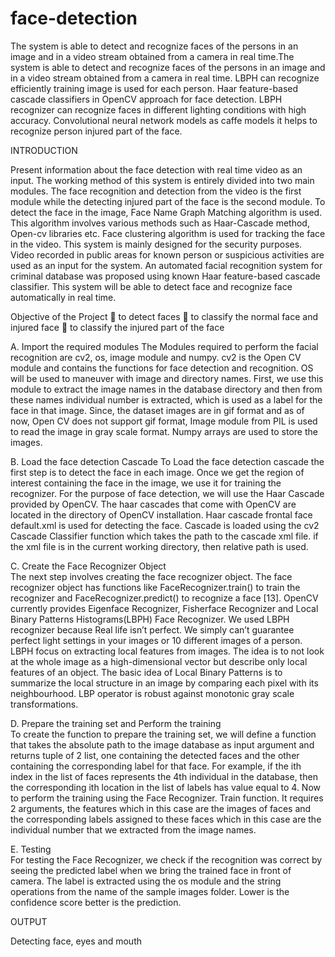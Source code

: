 # face-detection
The system is able to detect and recognize faces of the persons in an image and in a video stream obtained from a camera in real time.The system is able to detect and recognize faces of the persons in an image and in a video stream obtained from a camera in real time. LBPH can recognize efficiently training image is used for each person. Haar feature-based cascade classifiers in OpenCV approach for face detection. LBPH recognizer can recognize faces in different lighting conditions with high accuracy. Convolutional neural network models as caffe models it helps to recognize person injured part of the face.

INTRODUCTION

Present information about the face detection with real time video as an input. The working method of this system is entirely divided into two main modules. The face recognition and detection from the video is the first module while the detecting injured part of the face is the second module. To detect the face in the image, Face Name Graph Matching algorithm is used. This algorithm involves various methods such as Haar-Cascade method, Open-cv libraries etc. Face clustering algorithm is used for tracking the face in the video. This system is mainly designed for the security purposes. Video recorded in public areas for known person or suspicious activities are used as an input for the system. An automated facial recognition system for criminal database was proposed using known Haar feature-based cascade classifier. This system will be able to detect face and recognize face automatically in real time.

Objective of the Project
	to detect faces
 to classify the normal face and injured face
 to classify the injured part of the face

A. Import the required modules
The Modules required to perform the facial recognition are cv2, os, image module and numpy. cv2 is the Open CV module and contains the functions for face detection and recognition. OS will be used to maneuver with image and directory names. First, we use this module to extract the image names in the database directory and then from these names individual number is extracted, which is used as a label for the face in that image. Since, the dataset images are in gif format and as of now, Open CV does not support gif format, Image module from PIL is used to read the image in gray scale format. Numpy arrays are used to store the images.

B. Load the face detection Cascade
To Load the face detection cascade the first step is to detect the face in each image. Once we get the region of interest containing the face in the image, we use it for training the recognizer. For the purpose of face detection, we will use the Haar Cascade provided by OpenCV. The haar cascades that come with OpenCV are located in the directory of OpenCV installation. Haar cascade frontal face default.xml is used for detecting the face. Cascade is loaded using the cv2 Cascade Classifier function which takes the path to the cascade xml file. if the xml file is in the current working directory, then relative path is used.

C. Create the Face Recognizer Object  
The next step involves creating the face recognizer object. The face recognizer object has functions like FaceRecognizer.train() to train the recognizer and FaceRecognizer.predict() to recognize a face [13]. OpenCV currently provides Eigenface Recognizer, Fisherface Recognizer and Local Binary Patterns Histograms(LBPH) Face Recognizer. We used LBPH recognizer because Real life isn’t perfect. We simply can’t guarantee perfect light settings in your images or 10 different images of a person. LBPH focus on extracting local features from images. The idea is to not look at the whole image as a high-dimensional vector but describe only local features of an object. The basic idea of Local Binary Patterns is to summarize the local structure in an image by comparing each pixel with its neighbourhood. LBP operator is robust against monotonic gray scale transformations.

D. Prepare the training set and Perform the training  
To create the function to prepare the training set, we will define a function that takes the absolute path to the image database as input argument and returns tuple of 2 list, one containing the detected faces and the other containing the corresponding label for that face. For example, if the ith index in the list of faces represents the 4th individual in the database, then the corresponding ith location in the list of labels has value equal to 4.   Now to perform the training using the Face Recognizer. Train function. It requires 2 arguments, the features which in this case are the images of faces and the corresponding labels assigned to these faces which in this case are the individual number that we extracted from the image names.

E. Testing   
For testing the Face Recognizer, we check if the recognition was correct by seeing the predicted label when we bring the trained face in front of camera. The label is extracted using the os module and the string operations from the name of the sample images folder. Lower is the confidence score better is the prediction.

OUTPUT

Detecting face, eyes and mouth 

![]()




















